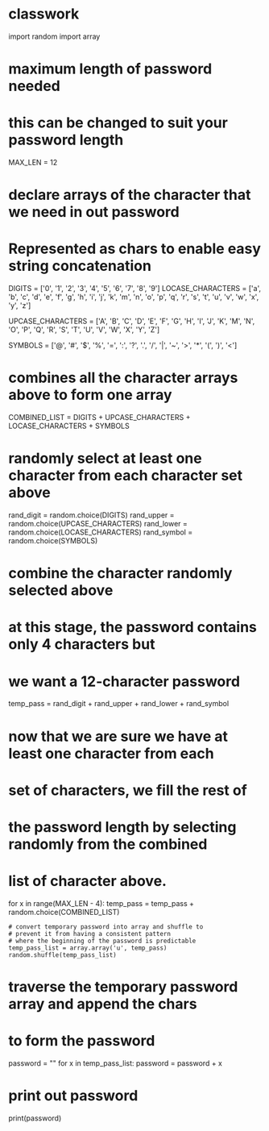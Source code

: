 # classwork
import random
import array

# maximum length of password needed
# this can be changed to suit your password length
MAX_LEN = 12

# declare arrays of the character that we need in out password
# Represented as chars to enable easy string concatenation
DIGITS = ['0', '1', '2', '3', '4', '5', '6', '7', '8', '9']
LOCASE_CHARACTERS = ['a', 'b', 'c', 'd', 'e', 'f', 'g', 'h',
					'i', 'j', 'k', 'm', 'n', 'o', 'p', 'q',
					'r', 's', 't', 'u', 'v', 'w', 'x', 'y',
					'z']

UPCASE_CHARACTERS = ['A', 'B', 'C', 'D', 'E', 'F', 'G', 'H',
					'I', 'J', 'K', 'M', 'N', 'O', 'P', 'Q',
					'R', 'S', 'T', 'U', 'V', 'W', 'X', 'Y',
					'Z']

SYMBOLS = ['@', '#', '$', '%', '=', ':', '?', '.', '/', '|', '~', '>',
		'*', '(', ')', '<']

# combines all the character arrays above to form one array
COMBINED_LIST = DIGITS + UPCASE_CHARACTERS + LOCASE_CHARACTERS + SYMBOLS

# randomly select at least one character from each character set above
rand_digit = random.choice(DIGITS)
rand_upper = random.choice(UPCASE_CHARACTERS)
rand_lower = random.choice(LOCASE_CHARACTERS)
rand_symbol = random.choice(SYMBOLS)

# combine the character randomly selected above
# at this stage, the password contains only 4 characters but
# we want a 12-character password
temp_pass = rand_digit + rand_upper + rand_lower + rand_symbol


# now that we are sure we have at least one character from each
# set of characters, we fill the rest of
# the password length by selecting randomly from the combined
# list of character above.
for x in range(MAX_LEN - 4):
	temp_pass = temp_pass + random.choice(COMBINED_LIST)

	# convert temporary password into array and shuffle to
	# prevent it from having a consistent pattern
	# where the beginning of the password is predictable
	temp_pass_list = array.array('u', temp_pass)
	random.shuffle(temp_pass_list)

# traverse the temporary password array and append the chars
# to form the password
password = ""
for x in temp_pass_list:
		password = password + x
		
# print out password
print(password)

